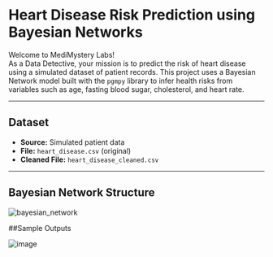 # Heart Disease Risk Prediction using Bayesian Networks

Welcome to MediMystery Labs!  
As a Data Detective, your mission is to predict the risk of heart disease using a simulated dataset of patient records. This project uses a Bayesian Network model built with the `pgmpy` library to infer health risks from variables such as age, fasting blood sugar, cholesterol, and heart rate.

---

## Dataset

- **Source:** Simulated patient data  
- **File:** `heart_disease.csv` (original)  
- **Cleaned File:** `heart_disease_cleaned.csv`

---

## Bayesian Network Structure

![bayesian_network](https://github.com/user-attachments/assets/aac3584f-27a8-4049-99bc-ae68d6ea681f)

##Sample Outputs

![image](https://github.com/user-attachments/assets/2f73175a-2014-4573-86a1-5b2ba114532f)

